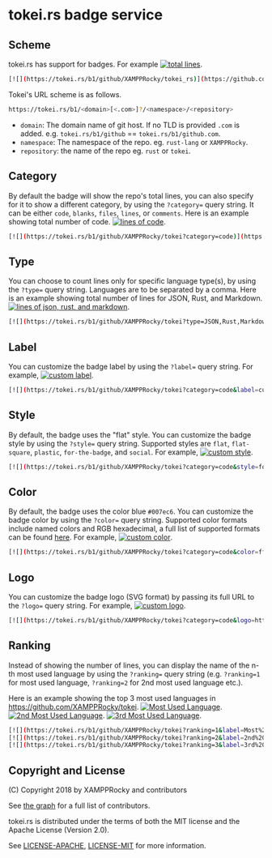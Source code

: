# tokei.rs badge service

## Scheme

tokei.rs has support for badges. For example
[![total lines](https://tokei.rs/b1/github/XAMPPRocky/tokei_rs)](https://github.com/XAMPPRocky/tokei_rs).

```sh
[![](https://tokei.rs/b1/github/XAMPPRocky/tokei_rs)](https://github.com/XAMPPRocky/tokei_rs).
```

Tokei's URL scheme is as follows.

```sh
https://tokei.rs/b1/<domain>[<.com>]?/<namespace>/<repository>
```

- `domain`:  The domain name of git host. If no TLD is provided `.com` is added.
  e.g. `tokei.rs/b1/github` == `tokei.rs/b1/github.com`.
- `namespace`: The namespace of the repo. eg. `rust-lang` or `XAMPPRocky`.
- `repository`: the name of the repo eg. `rust` or `tokei`.

## Category

By default the badge will show the repo's total lines, you can also
specify for it to show a different category, by using the `?category=` query
string. It can be either `code`, `blanks`, `files`, `lines`, or `comments`.
Here is an example showing total number of code.
[![lines of code](https://tokei.rs/b1/github/XAMPPRocky/tokei?category=code)](https://github.com/XAMPPRocky/tokei).

```sh
[![](https://tokei.rs/b1/github/XAMPPRocky/tokei?category=code)](https://github.com/XAMPPRocky/tokei).
```

## Type

You can choose to count lines only for specific language type(s), by using the `?type=` query
string. Languages are to be separated by a comma.
Here is an example showing total number of lines for JSON, Rust, and Markdown.
[![lines of json, rust, and markdown](https://tokei.rs/b1/github/XAMPPRocky/tokei?type=JSON,Rust,Markdown)](https://github.com/XAMPPRocky/tokei).

```sh
[![](https://tokei.rs/b1/github/XAMPPRocky/tokei?type=JSON,Rust,Markdown)](https://github.com/XAMPPRocky/tokei).
```

## Label

You can customize the badge label by using the `?label=` query string. For example, [![custom label](https://tokei.rs/b1/github/XAMPPRocky/tokei?category=code&label=custom%20label)](https://github.com/XAMPPRocky/tokei).

```sh
[![](https://tokei.rs/b1/github/XAMPPRocky/tokei?category=code&label=custom%20label)](https://github.com/XAMPPRocky/tokei).
```

## Style

By default, the badge uses the "flat" style. You can customize the badge style by using the `?style=` query string. Supported styles are `flat`, `flat-square`, `plastic`, `for-the-badge`, and `social`. For example, [![custom style](https://tokei.rs/b1/github/XAMPPRocky/tokei?category=code&style=for-the-badge)](https://github.com/XAMPPRocky/tokei).

```sh
[![](https://tokei.rs/b1/github/XAMPPRocky/tokei?category=code&style=for-the-badge)](https://github.com/XAMPPRocky/tokei).
```

## Color

By default, the badge uses the color blue `#007ec6`. You can customize the badge color by using the `?color=` query string. Supported color formats include named colors and RGB hexadecimal, a full list of supported formats can be found [here](https://crates.io/crates/csscolorparser). For example, [![custom color](https://tokei.rs/b1/github/XAMPPRocky/tokei?category=code&color=ff0000)](https://github.com/XAMPPRocky/tokei).

```sh
[![](https://tokei.rs/b1/github/XAMPPRocky/tokei?category=code&color=ff0000)](https://github.com/XAMPPRocky/tokei).
```

## Logo

You can customize the badge logo (SVG format) by passing its full URL to the `?logo=` query string. For example, [![custom logo](https://tokei.rs/b1/github/XAMPPRocky/tokei?category=code&logo=https://simpleicons.org/icons/rust.svg)](https://github.com/XAMPPRocky/tokei).

```sh
[![](https://tokei.rs/b1/github/XAMPPRocky/tokei?category=code&logo=https://simpleicons.org/icons/rust.svg)](https://github.com/XAMPPRocky/tokei).
```

## Ranking

Instead of showing the number of lines, you can display the name of the n-th most used language by using the `?ranking=` query
string (e.g. `?ranking=1` for most used language, `?ranking=2` for 2nd most used language etc.).

Here is an example showing the top 3 most used languages in <https://github.com/XAMPPRocky/tokei>.
[![Most Used Language](https://tokei.rs/b1/github/XAMPPRocky/tokei?ranking=1&label=Most%20Used%20Language)](https://github.com/XAMPPRocky/tokei).
[![2nd Most Used Language](https://tokei.rs/b1/github/XAMPPRocky/tokei?ranking=2&label=2nd%20Most%20Used%20Language)](https://github.com/XAMPPRocky/tokei).
[![3rd Most Used Language](https://tokei.rs/b1/github/XAMPPRocky/tokei?ranking=3&label=3rd%20Most%20Used%20Language)](https://github.com/XAMPPRocky/tokei).

```sh
[![](https://tokei.rs/b1/github/XAMPPRocky/tokei?ranking=1&label=Most%20Used%20Language)](https://github.com/XAMPPRocky/tokei).
[![](https://tokei.rs/b1/github/XAMPPRocky/tokei?ranking=2&label=2nd%20Most%20Used%20Language)](https://github.com/XAMPPRocky/tokei).
[![](https://tokei.rs/b1/github/XAMPPRocky/tokei?ranking=3&label=3rd%20Most%20Used%20Language)](https://github.com/XAMPPRocky/tokei).
```

## Copyright and License

(C) Copyright 2018 by XAMPPRocky and contributors

See [the graph](https://github.com/XAMPPRocky/tokei_rs/graphs/contributors) for a full list of contributors.

tokei.rs is distributed under the terms of both the MIT license and the Apache License (Version 2.0).

See [LICENSE-APACHE](./LICENSE-APACHE), [LICENSE-MIT](./LICENSE-MIT) for more information.
